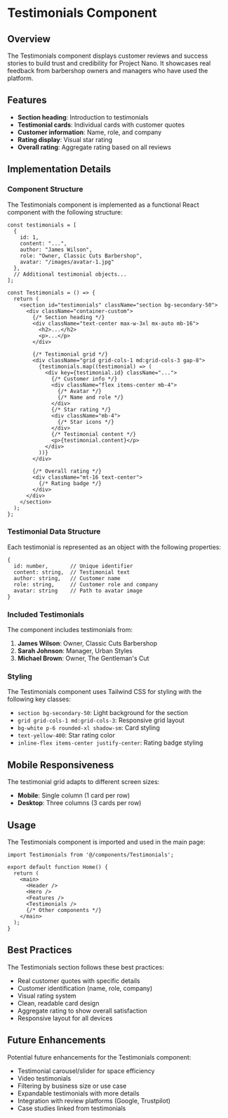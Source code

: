 # Testimonials Component

## Overview

The Testimonials component displays customer reviews and success stories to build trust and credibility for Project Nano. It showcases real feedback from barbershop owners and managers who have used the platform.

## Features

- **Section heading**: Introduction to testimonials
- **Testimonial cards**: Individual cards with customer quotes
- **Customer information**: Name, role, and company
- **Rating display**: Visual star rating
- **Overall rating**: Aggregate rating based on all reviews

## Implementation Details

### Component Structure

The Testimonials component is implemented as a functional React component with the following structure:

```tsx
const testimonials = [
  {
    id: 1,
    content: "...",
    author: "James Wilson",
    role: "Owner, Classic Cuts Barbershop",
    avatar: "/images/avatar-1.jpg"
  },
  // Additional testimonial objects...
];

const Testimonials = () => {
  return (
    <section id="testimonials" className="section bg-secondary-50">
      <div className="container-custom">
        {/* Section heading */}
        <div className="text-center max-w-3xl mx-auto mb-16">
          <h2>...</h2>
          <p>...</p>
        </div>
        
        {/* Testimonial grid */}
        <div className="grid grid-cols-1 md:grid-cols-3 gap-8">
          {testimonials.map((testimonial) => (
            <div key={testimonial.id} className="...">
              {/* Customer info */}
              <div className="flex items-center mb-4">
                {/* Avatar */}
                {/* Name and role */}
              </div>
              {/* Star rating */}
              <div className="mb-4">
                {/* Star icons */}
              </div>
              {/* Testimonial content */}
              <p>{testimonial.content}</p>
            </div>
          ))}
        </div>
        
        {/* Overall rating */}
        <div className="mt-16 text-center">
          {/* Rating badge */}
        </div>
      </div>
    </section>
  );
};
```

### Testimonial Data Structure

Each testimonial is represented as an object with the following properties:

```tsx
{
  id: number,       // Unique identifier
  content: string,  // Testimonial text
  author: string,   // Customer name
  role: string,     // Customer role and company
  avatar: string    // Path to avatar image
}
```

### Included Testimonials

The component includes testimonials from:

1. **James Wilson**: Owner, Classic Cuts Barbershop
2. **Sarah Johnson**: Manager, Urban Styles
3. **Michael Brown**: Owner, The Gentleman's Cut

### Styling

The Testimonials component uses Tailwind CSS for styling with the following key classes:

- `section bg-secondary-50`: Light background for the section
- `grid grid-cols-1 md:grid-cols-3`: Responsive grid layout
- `bg-white p-6 rounded-xl shadow-sm`: Card styling
- `text-yellow-400`: Star rating color
- `inline-flex items-center justify-center`: Rating badge styling

## Mobile Responsiveness

The testimonial grid adapts to different screen sizes:
- **Mobile**: Single column (1 card per row)
- **Desktop**: Three columns (3 cards per row)

## Usage

The Testimonials component is imported and used in the main page:

```tsx
import Testimonials from '@/components/Testimonials';

export default function Home() {
  return (
    <main>
      <Header />
      <Hero />
      <Features />
      <Testimonials />
      {/* Other components */}
    </main>
  );
}
```

## Best Practices

The Testimonials section follows these best practices:
- Real customer quotes with specific details
- Customer identification (name, role, company)
- Visual rating system
- Clean, readable card design
- Aggregate rating to show overall satisfaction
- Responsive layout for all devices

## Future Enhancements

Potential future enhancements for the Testimonials component:
- Testimonial carousel/slider for space efficiency
- Video testimonials
- Filtering by business size or use case
- Expandable testimonials with more details
- Integration with review platforms (Google, Trustpilot)
- Case studies linked from testimonials 